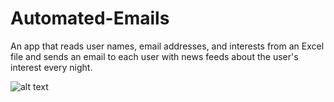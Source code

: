 # Automated-Emails
An app that reads user names, email addresses, and interests from an Excel file and sends an email to each user
with news feeds about the user's interest every night.


![alt text](https://github.com/Luka-Zu/Automated-Emails/blob/origin/demo.jpg?raw=true)

